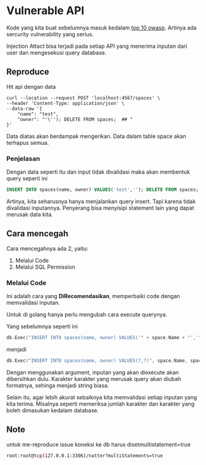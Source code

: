 # Vulnerable API

Kode yang kita buat sebelumnya masuk kedalam [top 10 owasp](https://owasp.org/www-project-api-security/).
Artinya ada sercurity vulnerability yang serius.

Injection Attact bisa terjadi pada setiap API yang menerima inputan dari user dan mengesekusi query database.
## Reproduce

Hit api dengan data

```
curl --location --request POST 'localhost:4567/spaces' \
--header 'Content-Type: application/json' \
--data-raw '{
    "name": "test",
    "owner": "'\''); DELETE FROM spaces;  ## "
}'
```

Data diatas akan berdampak mengerikan. Data dalam table space akan terhapus semua.

### Penjelasan

Dengan data seperti itu dan input tidak divalidasi maka akan membentuk query seperti ini

```sql
INSERT INTO spaces(name, owner) VALUES('test',''); DELETE FROM spaces;  ## ')
```

Artinya, kita seharusnya hanya menjalankan query insert. Tapi karena tidak divalidasi inputannya.
Penyerang bisa menyisipi statement lain yang dapat merusak data kita.

## Cara mencegah

Cara mencegahnya ada 2, yaitu:

1. Melalui Code
2. Melalui SQL Permission

### Melalui Code

Ini adalah cara yang **DiRecomendasikan**, memperbaiki code dengan memvalidasi inputan.

Untuk di golang hanya perlu mengubah cara execute querynya.

Yang sebelumnya seperti ini

```go
db.Exec("INSERT INTO spaces(name, owner) VALUES('" + space.Name + "','" + space.Owner + "')")
```

menjadi

```go
db.Exec("INSERT INTO spaces(name, owner) VALUES(?,?)", space.Name, space.Name)
```

Dengan menggunakan argument, inputan yang akan diexecute akan dibersihkan dulu.
Karakter karakter yang merusak query akan diubah formatnya, sehinga menjadi string biasa.

Selain itu, agar lebih akurat sebaiknya kita memvalidasi setiap inputan yang kita terima.
Misalnya seperti memeriksa jumlah karakter dan karakter yang boleh dimasukan kedalam database. 

## Note

untuk me-reproduce issue koneksi ke db harus disetmultistatement=true

```bash
root:root@tcp(127.0.0.1:3306)/natter?multiStatements=true
```

